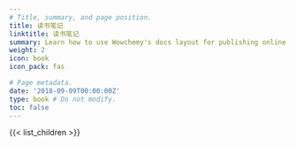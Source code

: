 ```yaml
---
# Title, summary, and page position.
title: 读书笔记
linktitle: 读书笔记
summary: Learn how to use Wowchemy's docs layout for publishing online courses, software documentation, and tutorials.
weight: 2
icon: book
icon_pack: fas

# Page metadata.
date: '2018-09-09T00:00:00Z'
type: book # Do not modify.
toc: false
---
```


{{< list_children >}}
